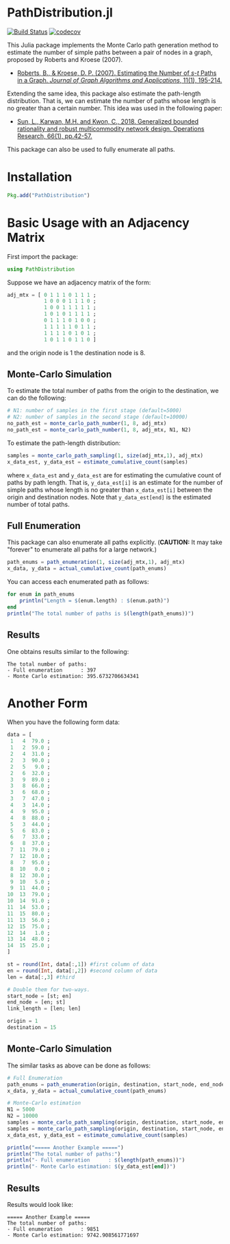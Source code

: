 # PathDistribution.jl

[![Build Status](https://github.com/chkwon/PathDistribution.jl/workflows/CI/badge.svg?branch=master)](https://github.com/chkwon/PathDistribution.jl/actions?query=workflow%3ACI)
[![codecov](https://codecov.io/gh/chkwon/PathDistribution.jl/branch/master/graph/badge.svg)](https://codecov.io/gh/chkwon/PathDistribution.jl)


This Julia package implements the Monte Carlo path generation method to estimate the number of simple paths between a pair of nodes in a graph, proposed by Roberts and Kroese (2007).

* [Roberts, B., & Kroese, D. P. (2007). Estimating the Number of *s*-*t* Paths in a Graph. *Journal of Graph Algorithms and Applications*, 11(1), 195-214.](http://dx.doi.org/10.7155/jgaa.00142)

Extending the same idea, this package also estimate the path-length distribution. That is, we can estimate the number of paths whose length is no greater than a certain number. This idea was used in the following paper:

* [Sun, L., Karwan, M.H. and Kwon, C., 2018. Generalized bounded rationality and robust multicommodity network design. Operations Research, 66(1), pp.42-57.](http://www.chkwon.net/papers/sun_gbr.pdf)

This package can also be used to fully enumerate all paths.

# Installation

```julia
Pkg.add("PathDistribution")
```


# Basic Usage with an Adjacency Matrix
First import the package:
```julia
using PathDistribution
```

Suppose we have an adjacency matrix of the form:

```julia
adj_mtx = [ 0 1 1 1 0 1 1 1 ;
            1 0 0 0 1 1 1 0 ;
            1 0 0 1 1 1 1 1 ;
            1 0 1 0 1 1 1 1 ;
            0 1 1 1 0 1 0 0 ;
            1 1 1 1 1 0 1 1 ;
            1 1 1 1 0 1 0 1 ;
            1 0 1 1 0 1 1 0 ]
```
and the origin node is 1 the destination node is 8.

## Monte-Carlo Simulation

To estimate the total number of paths from the origin to the destination, we can do the following:
```julia
# N1: number of samples in the first stage (default=5000)
# N2: number of samples in the second stage (default=10000)
no_path_est = monte_carlo_path_number(1, 8, adj_mtx)
no_path_est = monte_carlo_path_number(1, 8, adj_mtx, N1, N2)
```

To estimate the path-length distribution:
```julia
samples = monte_carlo_path_sampling(1, size(adj_mtx,1), adj_mtx)
x_data_est, y_data_est = estimate_cumulative_count(samples)
```
where `x_data_est` and `y_data_est` are for estimating the cumulative count of paths by path length. That is,
`y_data_est[i]` is an estimate for the number of simple paths whose length is no greater than `x_data_est[i]` between the origin and destination nodes. Note that `y_data_est[end]` is the estimated number of total paths.

## Full Enumeration

This package can also enumerate all paths explicitly. (**CAUTION:** It may take "forever" to enumerate all paths for a large network.)
```julia
path_enums = path_enumeration(1, size(adj_mtx,1), adj_mtx)
x_data, y_data = actual_cumulative_count(path_enums)
```
You can access each enumerated path as follows:
```julia
for enum in path_enums
    println("Length = $(enum.length) : $(enum.path)")
end
println("The total number of paths is $(length(path_enums))")
```


## Results

One obtains results similar to the following:
```
The total number of paths:
- Full enumeration      : 397
- Monte Carlo estimation: 395.6732706634341
```



# Another Form

When you have the following form data:
```julia
data = [
 1   4  79.0 ;
 1   2  59.0 ;
 2   4  31.0 ;
 2   3  90.0 ;
 2   5   9.0 ;
 2   6  32.0 ;
 3   9  89.0 ;
 3   8  66.0 ;
 3   6  68.0 ;
 3   7  47.0 ;
 4   3  14.0 ;
 4   9  95.0 ;
 4   8  88.0 ;
 5   3  44.0 ;
 5   6  83.0 ;
 6   7  33.0 ;
 6   8  37.0 ;
 7  11  79.0 ;
 7  12  10.0 ;
 8   7  95.0 ;
 8  10   0.0 ;
 8  12  30.0 ;
 9  10   5.0 ;
 9  11  44.0 ;
10  13  79.0 ;
10  14  91.0 ;
11  14  53.0 ;
11  15  80.0 ;
11  13  56.0 ;
12  15  75.0 ;
12  14   1.0 ;
13  14  48.0 ;
14  15  25.0 ;
]

st = round(Int, data[:,1]) #first column of data
en = round(Int, data[:,2]) #second column of data
len = data[:,3] #third

# Double them for two-ways.
start_node = [st; en]
end_node = [en; st]
link_length = [len; len]

origin = 1
destination = 15
```

## Monte-Carlo Simulation

The similar tasks as above can be done as follows:
```julia
# Full Enumeration
path_enums = path_enumeration(origin, destination, start_node, end_node, link_length)
x_data, y_data = actual_cumulative_count(path_enums)

# Monte-Carlo estimation
N1 = 5000
N2 = 10000
samples = monte_carlo_path_sampling(origin, destination, start_node, end_node, link_length)
samples = monte_carlo_path_sampling(origin, destination, start_node, end_node, link_length, N1, N2)
x_data_est, y_data_est = estimate_cumulative_count(samples)

println("===== Another Example =====")
println("The total number of paths:")
println("- Full enumeration      : $(length(path_enums))")
println("- Monte Carlo estimation: $(y_data_est[end])")
```

## Results

Results would look like:
```
===== Another Example =====
The total number of paths:
- Full enumeration      : 9851
- Monte Carlo estimation: 9742.908561771697
```
